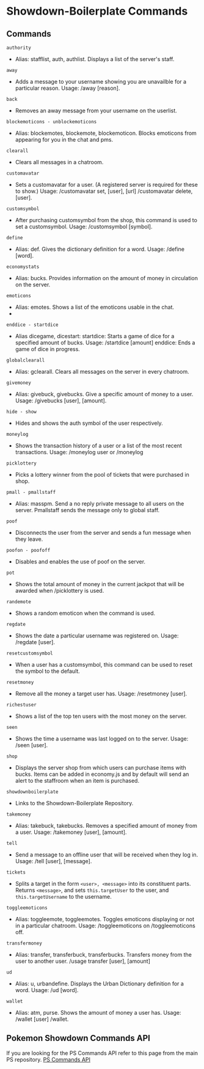 Showdown-Boilerplate Commands 
========================================================================

Commands
------------------------------------------------------------------------

`authority`
*	Alias: stafflist, auth, authlist. Displays a list of the server's staff.

`away`
*	Adds a message to your username showing you are unavailble for a particular reason. Usage: /away [reason].

`back`
*	Removes an away message from your username on the userlist.

`blockemoticons - unblockemoticons`
*	Alias: blockemotes, blockemote, blockemoticon. Blocks emoticons from appearing for you in the chat and pms. 

`clearall`
*	Clears all messages in a chatroom. 

`customavatar`
*	Sets a customavatar for a user. (A registered server is required for these to show.) 
	Usage: /customavatar set, [user], [url] /customavatar delete, [user].

`customsymbol`
*	After purchasing customsymbol from the shop, this command is used to set a customsymbol. Usage: /customsymbol [symbol].

`define`
*	Alias: def. Gives the dictionary definition for a word. Usage: /define [word].

`economystats`  
*	Alias: bucks. Provides information on the amount of money in circulation on the server. 

`emoticons`
*	Alias: emotes. Shows a list of the emoticons usable in the chat. 
*	
`enddice - startdice`
*	Alias dicegame, dicestart: startdice: Starts a game of dice for a specified amount of bucks. Usage: /startdice [amount]
	enddice: Ends a game of dice in progress. 

`globalclearall`
*	Alias: gclearall. Clears all messages on the server in every chatroom. 

`givemoney`
*	Alias: givebuck, givebucks. Give a specific amount of money to a user. Usage: /givebucks [user], [amount].

`hide - show`
*	Hides and shows the auth symbol of the user respectively. 

`moneylog`
*	Shows the transaction history of a user or a list of the most recent transactions. Usage: /moneylog user or /moneylog

`picklottery`
*	Picks a lottery winner from the pool of tickets that were purchased in shop. 

`pmall - pmallstaff`
*	Alias: masspm. Send a no reply private message to all users on the server. Pmallstaff sends the message only to global staff.

`poof`
*	Disconnects the user from the server and sends a fun message when they leave. 

`poofon - poofoff`
*	Disables and enables the use of poof on the server. 

`pot`
*	Shows the total amount of money in the current jackpot that will be awarded when /picklottery is used. 

`randemote`
*	Shows a random emoticon when the command is used. 

`regdate`
*	Shows the date a particular username was registered on. Usage: /regdate [user].

`resetcustomsymbol`
*	When a user has a customsymbol, this command can be used to reset the symbol to the default. 

`resetmoney`
*	Remove all the money a target user has. Usage: /resetmoney [user].

`richestuser`
*	Shows a list of the top ten users with the most money on the server. 

`seen`
*	Shows the time a username was last logged on to the server. Usage: /seen [user].

`shop`
*	Displays the server shop from which users can purchase items with bucks. Items can be added in economy.js and by default will            send an alert to the staffroom when an item is purchased. 

`showdownboilerplate`
*	Links to the Showdown-Boilerplate Repository. 

`takemoney`
*	Alias: takebuck, takebucks. Removes a specified amount of money from a user. Usage: /takemoney [user], [amount].

`tell`
*	Send a message to an offline user that will be received when they log in. Usage: /tell [user], [message].

`tickets`
*	Splits a target in the form `<user>, <message>` into its constituent parts.
	Returns `<message>`, and sets `this.targetUser` to the user, and
	`this.targetUsername` to the username.

`toggleemoticons`
*	Alias: toggleemote, toggleemotes. Toggles emoticons displaying or not in a particular chatroom. Usage: /toggleemoticons on 		        /toggleemoticons off.

`transfermoney`
*	Alias: transfer, transferbuck, transferbucks. Transfers money from the user to another user. /usage transfer [user], [amount]

`ud`
*	Alias: u, urbandefine. Displays the Urban Dictionary definition for a word. Usage: /ud [word].

`wallet`
*	Alias: atm, purse. Shows the amount of money a user has. Usage: /wallet [user] /wallet.


Pokemon Showdown Commands API 
------------------------------------------------------------------------
If you are looking for the PS Commands API refer to this page from the main PS repository. 
[PS Commands API](https://github.com/Zarel/Pokemon-Showdown/blob/master/chat-plugins/COMMANDS.md)
